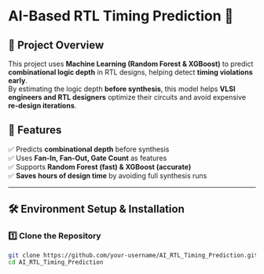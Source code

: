 # AI-Based RTL Timing Prediction 🚀

## 📌 Project Overview  
This project uses **Machine Learning (Random Forest & XGBoost)** to predict **combinational logic depth** in RTL designs, helping detect **timing violations early**.  
By estimating the logic depth **before synthesis**, this model helps **VLSI engineers and RTL designers** optimize their circuits and avoid expensive **re-design iterations**.  

## 🚀 Features  
✅ Predicts **combinational depth** before synthesis  
✅ Uses **Fan-In, Fan-Out, Gate Count** as features  
✅ Supports **Random Forest (fast) & XGBoost (accurate)**  
✅ **Saves hours of design time** by avoiding full synthesis runs  

---

## 🛠 **Environment Setup & Installation**  
### **1️⃣ Clone the Repository**  
```bash
git clone https://github.com/your-username/AI_RTL_Timing_Prediction.git
cd AI_RTL_Timing_Prediction


